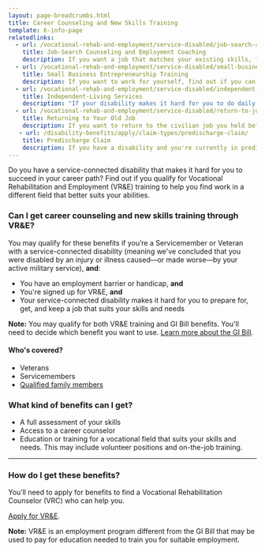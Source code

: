 ```yaml
---
layout: page-breadcrumbs.html
title: Career Counseling and New Skills Training
template: 6-info-page
relatedlinks:
  - url: /vocational-rehab-and-employment/service-disabled/job-search-and-counseling/
    title: Job-Search Counseling and Employment Coaching
    description: If you want a job that matches your existing skills, find out if you can get help looking for a job and settling into your new workplace.
  - url: /vocational-rehab-and-employment/service-disabled/small-business-training/
    title: Small Business Entrepreneurship Training
    description: If you want to work for yourself, find out if you can get help starting your own business.
  - url: /vocational-rehab-and-employment/service-disabled/independent-living/
    title: Independent-Living Services
    description: "If your disability makes it hard for you to do daily activities (like bathing, dressing, or getting around), find out if you can get help to live more independently while you look for work."
  - url: /vocational-rehab-and-employment/service-disabled/return-to-job/
    title: Returning to Your Old Job
    description: If you want to return to the civilian job you held before activating, you have the right to do so. Find out if you can get help with this process.
   - url: /disability-benefits/apply/claim-types/predischarge-claim/
    title: Predischarge Claim
    description: If you have a disability and you're currently in predischarge status, file a claim to help speed up the claim decision process.
---
```


<div class="va-introtext">

Do you have a service-connected disability that makes it hard for you to succeed in your career path? Find out if you qualify for Vocational Rehabilitation and Employment (VR&amp;E) training to help you find work in a different field that better suits your abilities.

</div>

<div class="feature" markdown="1">

### Can I get career counseling and new skills training through VR&amp;E?

You may qualify for these benefits if you’re a Servicemember or Veteran with a service-connected disability (meaning we've concluded that you were disabled by an injury or illness caused—or made worse—by your active military service), **and**: 

- You have an employment barrier or handicap, **and**
- You're signed up for VR&amp;E, **and**
- Your service-connected disability makes it hard for you to prepare for, get, and keep a job that suits your skills and needs

**Note:** You may qualify for both VR&E training and GI Bill benefits. You'll need to decide which benefit you want to use. [Learn more about the GI Bill](/education/gi-bill/).


#### Who's covered?

- Veterans
- Servicemembers
- [Qualified family members](/vocational-rehab-and-employment/family-members/)

</div>

### What kind of benefits can I get?

- A full assessment of your skills
- Access to a career counselor
- Education or training for a vocational field that suits your skills and needs. This may include volunteer positions and on-the-job training.

<hr>

### How do I get these benefits?

You’ll need to apply for benefits to find a Vocational Rehabilitation Counselor (VRC) who can help you.

[Apply for VR&amp;E](/vocational-rehab-and-employment/apply-vre/).

**Note:** VR&amp;E is an employment program different from the GI Bill that may be used to pay for education needed to train you for suitable employment.
